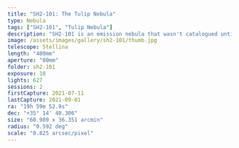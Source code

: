 ```yaml
---
title: "SH2-101: The Tulip Nebula"
type: Nebula
tags: ["SH2-101", "Tulip Nebula"]
description: "SH2-101 is an emission nebula that wasn't catalogued until 1959. It is very faint and requires plenty of exposure or good narrowband filters to capture. You can see why it's sometimes referred to as the Tulip Nebula."
image: /assets/images/gallery/sh2-101/thumb.jpg
telescope: Stellina
length: "400mm"
aperture: "80mm"
folder: sh2-101
exposure: 10
lights: 627 
sessions: 2
firstCapture: 2021-07-11
lastCapture: 2021-09-01
ra: "19h 59m 52.9s"
dec: "+35° 14' 40.306"
size: "60.989 x 36.351 arcmin"
radius: "0.592 deg"
scale: "0.825 arcsec/pixel"
---
```

